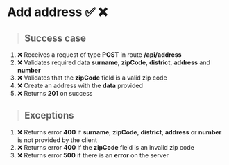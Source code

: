 # Add address ✅ ❌

> ## Success case

01. ❌ Receives a request of type **POST** in route **/api/address**
00. ❌ Validates required data **surname**, **zipCode**, **district**, **address** and **number**
00. ❌ Validates that the **zipCode** field is a valid zip code
00. ❌ Create an address with the **data** provided
00. ❌ Returns **201** on success

> ## Exceptions

01. ❌ Returns error **400** if **surname**, **zipCode**, **district**, **address** or **number** is not provided by the client
00. ❌ Returns error **400** if the **zipCode** field is an invalid zip code
00. ❌ Returns error **500** if there is an **error** on the server
